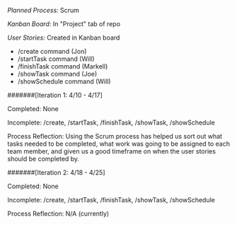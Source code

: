 *Planned Process:* Scrum

*Kanban Board:* In "Project" tab of repo

*User Stories:* Created in Kanban board
  - /create command (Jon)
  - /startTask command (Will)
  - /finishTask command (Markell)
  - /showTask command (Joe)
  - /showSchedule command (Will)

#######[Iteration 1: 4/10 - 4/17]

  Completed: None

  Incomplete: /create, /startTask, /finishTask, /showTask, /showSchedule
  
  Process Reflection: Using the  Scrum process has helped us sort out what tasks needed to be completed, what work was going to be assigned to each team member, and given us a good timeframe on when the user stories should be completed by.

#######[Iteration 2: 4/18 - 4/25]

  Completed: None

  Incomplete: /create, /startTask, /finishTask, /showTask, /showSchedule

  Process Reflection: N/A (currently)
